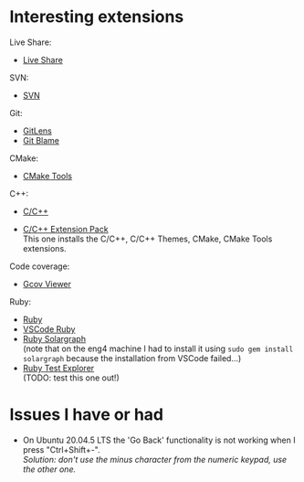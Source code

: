 # Interesting extensions

Live Share:

* [Live Share](https://code.visualstudio.com/learn/collaboration/live-share)

SVN:

* [SVN](https://marketplace.visualstudio.com/items?itemName=johnstoncode.svn-scm)

Git:

* [GitLens](https://marketplace.visualstudio.com/items?itemName=eamodio.gitlens)
* [Git Blame](https://marketplace.visualstudio.com/items?itemName=waderyan.gitblame)

CMake:

* [CMake Tools](https://marketplace.visualstudio.com/items?itemName=ms-vscode.cmake-tools)

C++:

* [C/C++](https://marketplace.visualstudio.com/items?itemName=ms-vscode.cpptools)

* [C/C++ Extension Pack](https://marketplace.visualstudio.com/items?itemName=ms-vscode.cpptools-extension-pack)<br>
This one installs the C/C++, C/C++ Themes, CMake, CMake Tools extensions.

Code coverage:

* [Gcov Viewer](https://marketplace.visualstudio.com/items?itemName=JacquesLucke.gcov-viewer)

Ruby:

* [Ruby](https://marketplace.visualstudio.com/items?itemName=rebornix.Ruby)
* [VSCode Ruby](https://marketplace.visualstudio.com/items?itemName=wingrunr21.vscode-ruby)
* [Ruby Solargraph](https://marketplace.visualstudio.com/items?itemName=castwide.solargraph)<br>
  (note that on the eng4 machine I had to install it using `sudo gem install solargraph` because the installation from VSCode failed...)
* [Ruby Test Explorer](https://marketplace.visualstudio.com/items?itemName=connorshea.vscode-ruby-test-adapter)<br>
  (TODO: test this one out!)

# Issues I have or had

* On Ubuntu 20.04.5 LTS the 'Go Back' functionality is not working when I press "Ctrl+Shift+-".<br>
  *Solution: don't use the minus character from the numeric keypad, use the other one.*
